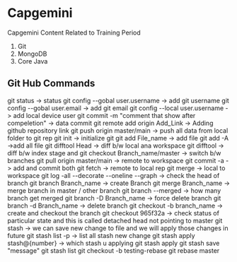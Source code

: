 # Capgemini
Capgemini Content Related to Training Period

1. Git
2. MongoDB
3. Core Java

## Git Hub Commands

git status                                                                  -> status
git config --gobal user.username                                            -> add git username
git config --gobal user.email                                               -> add git email
git config --local user.username                                            -> add local device user
git commit -m  "comment that show after compeletion"                        -> data commit
git remote add origin Add_Link                                              -> Adding github repository link
git push origin master/main                                                 -> push all data from local folder to git rep 
git init                                                                    -> initialize git
git add File_name                                                           -> add file 
git add -A                                                                  ->add all file
git difftool Head                                                           -> diff b/w local ana workspace
git difftool                                                                -> diff b/w index stage and 
git checkout Branch_name/master                                             -> switch b/w branches
git pull origin master/main                                                 -> remote to workspace
git commit -a                                                               -> add and commit both
git fetch                                                                   -> remote to local rep
git merge                                                                   -> local to workspace
git log -all --decorate --oneline --graph                                   -> check the head of branch
git branch Branch_name                                                      -> create Branch
git merge Branch_name                                                       -> merge branch in master / other branch
git branch --merged                                                         -> how many branch get merged
git branch -D Branch_name                                                   -> force delete branch
git branch -d Branch_name                                                   -> delete branch
git checkout -b branch_name                                                 -> create and checkout the branch
git checkout 965f32a                                                        -> check status of particular state and this is called detached head not pointing to master
git stash                                                                   -> we can save new change to file and we will apply those changes in future
git stash list -p                                                           -> list all stash new change
git stash apply stash@{number}                                              -> which stash u applying
git stash apply
git stash save "message"
git stash list
git checkout -b testing-rebase
git rebase master
